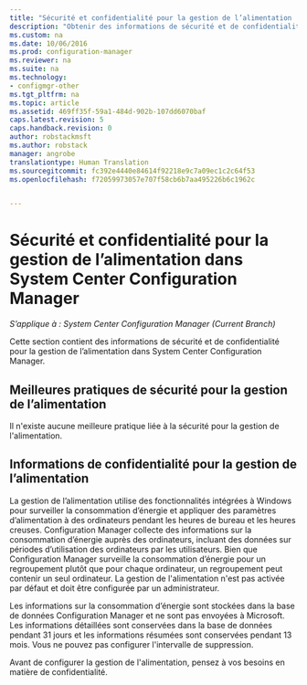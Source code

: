 ```yaml
---
title: "Sécurité et confidentialité pour la gestion de l’alimentation | Microsoft Docs"
description: "Obtenir des informations de sécurité et de confidentialité pour la gestion de l’alimentation dans System Center Configuration Manager."
ms.custom: na
ms.date: 10/06/2016
ms.prod: configuration-manager
ms.reviewer: na
ms.suite: na
ms.technology:
- configmgr-other
ms.tgt_pltfrm: na
ms.topic: article
ms.assetid: 469ff35f-59a1-484d-902b-107dd6070baf
caps.latest.revision: 5
caps.handback.revision: 0
author: robstackmsft
ms.author: robstack
manager: angrobe
translationtype: Human Translation
ms.sourcegitcommit: fc392e4440e84614f92218e9c7a09ec1c2c64f53
ms.openlocfilehash: f72059973057e707f58cb6b7aa495226b6c1962c


---
```

# <a name="security-and-privacy-for-power-management-in-system-center-configuration-manager"></a>Sécurité et confidentialité pour la gestion de l’alimentation dans System Center Configuration Manager

*S’applique à : System Center Configuration Manager (Current Branch)*

Cette section contient des informations de sécurité et de confidentialité pour la gestion de l’alimentation dans System Center Configuration Manager.  

## <a name="security-best-practices-for-power-management"></a>Meilleures pratiques de sécurité pour la gestion de l’alimentation  
 Il n'existe aucune meilleure pratique liée à la sécurité pour la gestion de l'alimentation.  

## <a name="privacy-information-for-power-management"></a>Informations de confidentialité pour la gestion de l’alimentation  
 La gestion de l’alimentation utilise des fonctionnalités intégrées à Windows pour surveiller la consommation d’énergie et appliquer des paramètres d’alimentation à des ordinateurs pendant les heures de bureau et les heures creuses. Configuration Manager collecte des informations sur la consommation d’énergie auprès des ordinateurs, incluant des données sur périodes d’utilisation des ordinateurs par les utilisateurs. Bien que Configuration Manager surveille la consommation d’énergie pour un regroupement plutôt que pour chaque ordinateur, un regroupement peut contenir un seul ordinateur. La gestion de l'alimentation n'est pas activée par défaut et doit être configurée par un administrateur.  

 Les informations sur la consommation d’énergie sont stockées dans la base de données Configuration Manager et ne sont pas envoyées à Microsoft. Les informations détaillées sont conservées dans la base de données pendant 31 jours et les informations résumées sont conservées pendant 13 mois. Vous ne pouvez pas configurer l'intervalle de suppression.  

 Avant de configurer la gestion de l'alimentation, pensez à vos besoins en matière de confidentialité.  



<!--HONumber=Dec16_HO3-->


